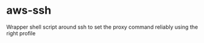 # aws-ssh
Wrapper shell script around ssh to set the proxy command reliably using the right profile
